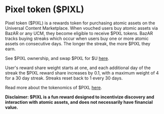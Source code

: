 # Pixel token ($PIXL)

Pixel token ($PIXL) is a rewards token for purchasing atomic assets on the Universal Content Marketplace. When vouched users buy atomic assets via BazAR or any UCM, they become eligible to receive $PIXL tokens. BazAR tracks buying streaks which occur when users buy one or more atomic assets on consecutive days. The longer the streak, the more $PIXL they earn.

See $PIXL ownership, and swap $PIXL for $U [here](https://bazar.arweave.dev/#/asset/tfalT8Z-88riNtoXdF5ldaBtmsfcSmbMqWLh2DHJIbg).

User's reward share weight starts at one, and each additional day of the streak the $PIXL reward share increases by 0.1, with a maximum weight of 4 for a 30 day streak. Streaks reset back to 1 every 30 days.

Read more about the tokenomics of $PIXL [here](https://ucm-wiki.g8way.io/#/en/PIXL-Token).

**Disclaimer: $PIXL is a fun reward designed to incentivize discovery and interaction with atomic assets, and does not necessarily have financial value.**
